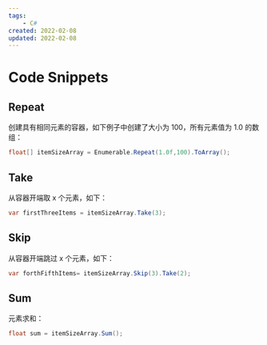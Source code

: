 ```yaml
---
tags:
    - C#
created: 2022-02-08
updated: 2022-02-08
---
```


# Code Snippets

## Repeat

创建具有相同元素的容器，如下例子中创建了大小为 $100$，所有元素值为 $1.0$ 的数组：
```csharp
float[] itemSizeArray = Enumerable.Repeat(1.0f,100).ToArray();
```

## Take

从容器开端取 x 个元素，如下：
```csharp
var firstThreeItems = itemSizeArray.Take(3);
```

## Skip

从容器开端跳过 x 个元素，如下：

```csharp
var forthFifthItems= itemSizeArray.Skip(3).Take(2);
```

## Sum

元素求和：
```csharp
float sum = itemSizeArray.Sum();
```